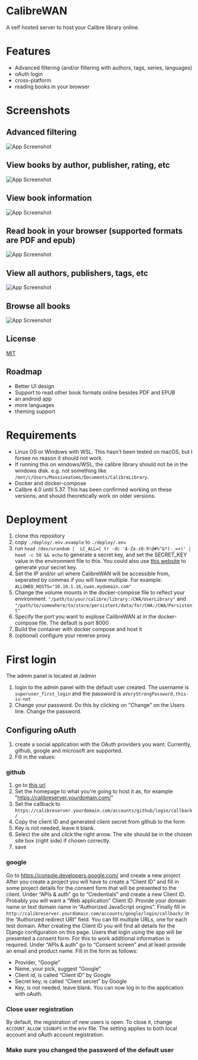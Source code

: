 

# CalibreWAN
A self hosted server to host your Calibre library online.

# Features

- Advanced filtering (and/or filtering with authors, tags, series, languages)
- oAuth login
- cross-platform
- reading books in your browser


# Screenshots

## Advanced filtering
![App Screenshot](https://i.imgur.com/t540Es6.png)

## View books by author, publisher, rating, etc
![App Screenshot](https://i.imgur.com/tEBKWVj.png)

## View book information
![App Screenshot](https://i.imgur.com/rXmLTf7.png)  
  
## Read book in your browser (supported formats are PDF and epub)
![App Screenshot](https://i.imgur.com/b6hoqc4.png) 

## View all authors, publishers, tags, etc
![App Screenshot](https://i.imgur.com/jsxRH4z.png)  
  
## Browse all books
![App Screenshot](https://i.imgur.com/dFqmekL.png)  
  




## License

[MIT](https://choosealicense.com/licenses/mit/)


## Roadmap

- Better UI design
- Support to read other book formats online besides PDF and EPUB
- an android app
- more languages
- theming support



# Requirements
* Linux OS or Windows with WSL. This hasn't been tested on macOS, but I forsee no reason it should not work. 
* If running this on windows/WSL, the calibre library should not be in the windows disk.  e.g. not something like `/mnt/c/Users/Massiveatoms/Documents/CalibreLibrary`.
* Docker and docker-compose
* Calibre 4.0 until 5.37. This has been confirmed working on these versions, and should theoretically work on older versions.

# Deployment

1. clone this repository
2. copy `./deploy/.env.example` to `./deploy/.env`
3. run `head /dev/urandom |  LC_ALL=C tr -dc 'A-Za-z0-9!@#%^&*(-_=+)' | head -c 50 && echo` to generate a secret key, and set the SECRET_KEY value in the environment file to this. You could also use [this website](https://djecrety.ir/) to generate your secret key.
4. Set the IP and/or url where CalibreWAN will be accessible from, seperated by commas if you will have multiple. For example: `ALLOWED_HOSTS="10.10.1.16,cwan.mydomain.com"`
5. Change the  volume mounts in the docker-compose file to reflect your environment. `"/path/to/your/calibre/library:/CWA/UserLibrary"` and `"/path/to/somewhere/to/store/persistent/data/for/CWA:/CWA/Persistent"`
6. Specify the port you want to explose CalibreWAN at in the docker-compose file. The default is port 8000
7. Build the container with docker compose and host it
7. (optional) configure your reverse proxy

# First login
The admin panel is located at /admin
1. login to the admin panel with the default user created. The username is `superuser_first_login` and the password is `aVeryStrongPassword,this-is-not`
2. Change your password. Do this by clicking on "Change" on the Users line. Change the password.

## Configuring oAuth
1. create a social application with the OAuth providers you want. Currently, github, google and microsoft are supported. 
2. Fill in the values:
### github
1. go to [this url](https://github.com/settings/applications/new)
2. Set the homepage to what you're going to host it as, for example "https://calibreserver.yourdomain.com/"  
3. Set the callback to `https://calibreserver.yourdomain.com/accounts/github/login/callback/`
4. Copy the client ID and generated client secret from github to the form
5. Key is not needed, leave it blank.
5. Select the site and click the right arrow. The site should be in the chosen site box (right side) if chosen correctly.
5. save

### google
Go to https://console.developers.google.com/ and create a new project
After you create a project you will have to create a “Client ID” and fill in some project details for the consent form that will be presented to the client.
Under “APIs & auth” go to “Credentials” and create a new Client ID. Probably you will want a “Web application” Client ID. Provide your domain name or test domain name in “Authorized JavaScript origins”. Finally fill in `http://calibreserver.yourdomain.com/accounts/google/login/callback/` in the “Authorized redirect URI” field. You can fill multiple URLs, one for each test domain. After creating the Client ID you will find all details for the Django configuration on this page.
Users that login using the app will be presented a consent form. For this to work additional information is required. Under “APIs & auth” go to “Consent screen” and at least provide an email and product name.
Fill in the form as follows:
* Provider, “Google”
* Name, your pick, suggest “Google”
* Client id, is called “Client ID” by Google
* Secret key, is called “Client secret” by Google
* Key, is not needed, leave blank.
You can now log in to the application with oAuth. 

### Close user registration
By default, the registration of new users is open. To close it, change `ACCOUNT_ALLOW_SIGNUPS` in the env file. The setting applies to both local account and oAuth account registration.

### Make sure you changed the password of the default user
